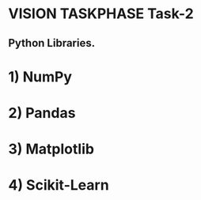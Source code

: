 # VISION TASKPHASE Task-2
## Python Libraries.
# 1) NumPy
# 2) Pandas
# 3) Matplotlib
# 4) Scikit-Learn
